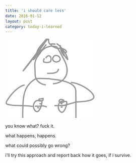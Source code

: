 ```yaml
---
title: 'i should care less'
date: 2016-01-12
layout: post
category: today-i-learned
---
```


![fuck it](/assets/images/posts/fuckit.png)

you know what? fuck it.

what happens, happens.

what could possibly go wrong?

i'll try this approach and report back how it goes, if i survive.
